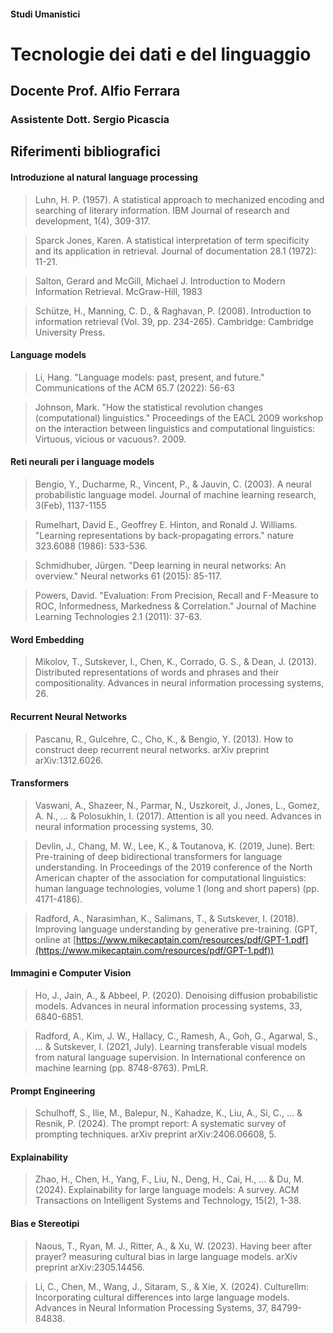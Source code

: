 #### Studi Umanistici

# Tecnologie dei dati e del linguaggio

## Docente Prof. Alfio Ferrara

### Assistente Dott. Sergio Picascia

## Riferimenti bibliografici

#### Introduzione al natural language processing

> Luhn, H. P. (1957). A statistical approach to mechanized encoding and searching of literary information. IBM Journal of research and development, 1(4), 309-317.

> Sparck Jones, Karen. A statistical interpretation of term specificity and its application in retrieval. Journal of documentation 28.1 (1972): 11-21.

> Salton, Gerard and McGill, Michael J. Introduction to Modern Information Retrieval. McGraw-Hill, 1983

> Schütze, H., Manning, C. D., & Raghavan, P. (2008). Introduction to information retrieval (Vol. 39, pp. 234-265). Cambridge: Cambridge University Press.

#### Language models

> Li, Hang. "Language models: past, present, and future." Communications of the ACM 65.7 (2022): 56-63

> Johnson, Mark. "How the statistical revolution changes (computational) linguistics." Proceedings of the EACL 2009 workshop on the interaction between linguistics and computational linguistics: Virtuous, vicious or vacuous?. 2009.

#### Reti neurali per i language models

> Bengio, Y., Ducharme, R., Vincent, P., & Jauvin, C. (2003). A neural probabilistic
> language model. Journal of machine learning research, 3(Feb), 1137-1155

> Rumelhart, David E., Geoffrey E. Hinton, and Ronald J. Williams. "Learning representations by back-propagating errors." nature 323.6088 (1986): 533-536.

> Schmidhuber, Jürgen. "Deep learning in neural networks: An overview." Neural networks 61 (2015): 85-117.

> Powers, David. "Evaluation: From Precision, Recall and F-Measure to ROC, Informedness, Markedness & Correlation." Journal of Machine Learning Technologies 2.1 (2011): 37-63.

#### Word Embedding

> Mikolov, T., Sutskever, I., Chen, K., Corrado, G. S., & Dean, J. (2013). Distributed representations of words and phrases and their compositionality. Advances in neural information processing systems, 26.

#### Recurrent Neural Networks

> Pascanu, R., Gulcehre, C., Cho, K., & Bengio, Y. (2013). How to construct deep recurrent neural networks. arXiv preprint arXiv:1312.6026.

#### Transformers

> Vaswani, A., Shazeer, N., Parmar, N., Uszkoreit, J., Jones, L., Gomez, A. N., ... & Polosukhin, I. (2017). Attention is all you need. Advances in neural information processing systems, 30.

> Devlin, J., Chang, M. W., Lee, K., & Toutanova, K. (2019, June). Bert: Pre-training of deep bidirectional transformers for language understanding. In Proceedings of the 2019 conference of the North American chapter of the association for computational linguistics: human language technologies, volume 1 (long and short papers) (pp. 4171-4186).

> Radford, A., Narasimhan, K., Salimans, T., & Sutskever, I. (2018). Improving language understanding by generative pre-training. (GPT, online at [https://www.mikecaptain.com/resources/pdf/GPT-1.pdf](https://www.mikecaptain.com/resources/pdf/GPT-1.pdf))

#### Immagini e Computer Vision

> Ho, J., Jain, A., & Abbeel, P. (2020). Denoising diffusion probabilistic models. Advances in neural information processing systems, 33, 6840-6851.

> Radford, A., Kim, J. W., Hallacy, C., Ramesh, A., Goh, G., Agarwal, S., ... & Sutskever, I. (2021, July). Learning transferable visual models from natural language supervision. In International conference on machine learning (pp. 8748-8763). PmLR.

#### Prompt Engineering

> Schulhoff, S., Ilie, M., Balepur, N., Kahadze, K., Liu, A., Si, C., ... & Resnik, P. (2024). The prompt report: A systematic survey of prompting techniques. arXiv preprint arXiv:2406.06608, 5.

#### Explainability

> Zhao, H., Chen, H., Yang, F., Liu, N., Deng, H., Cai, H., ... & Du, M. (2024). Explainability for large language models: A survey. ACM Transactions on Intelligent Systems and Technology, 15(2), 1-38.

#### Bias e Stereotipi

> Naous, T., Ryan, M. J., Ritter, A., & Xu, W. (2023). Having beer after prayer? measuring cultural bias in large language models. arXiv preprint arXiv:2305.14456.

> Li, C., Chen, M., Wang, J., Sitaram, S., & Xie, X. (2024). Culturellm: Incorporating cultural differences into large language models. Advances in Neural Information Processing Systems, 37, 84799-84838.
